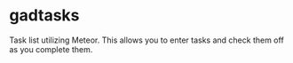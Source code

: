 # gadtasks
Task list utilizing Meteor. This allows you to enter tasks and check them off as you complete them.


